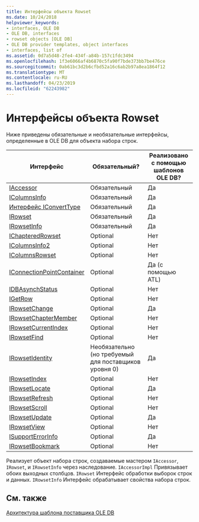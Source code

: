 ```yaml
---
title: Интерфейсы объекта Rowset
ms.date: 10/24/2018
helpviewer_keywords:
- interfaces, OLE DB
- OLE DB, interfaces
- rowset objects [OLE DB]
- OLE DB provider templates, object interfaces
- interfaces, list of
ms.assetid: 0d7a5d48-2fe4-434f-a84b-157c1fdc3494
ms.openlocfilehash: 1f3e6066af4b6870c5fa90f7bde373bb7be476ce
ms.sourcegitcommit: 0ab61bc3d2b6cfbd52a16c6ab2b97a8ea1864f12
ms.translationtype: MT
ms.contentlocale: ru-RU
ms.lasthandoff: 04/23/2019
ms.locfileid: "62243982"
---
```

# <a name="rowset-object-interfaces"></a>Интерфейсы объекта Rowset

Ниже приведены обязательные и необязательные интерфейсы, определенные в OLE DB для объекта набора строк.

|Интерфейс|Обязательный?|Реализовано с помощью шаблонов OLE DB?|
|---------------|---------------|--------------------------------------|
|[IAccessor](/previous-versions/windows/desktop/ms719672(v=vs.85))|Обязательный|Да|
|[IColumnsInfo](/previous-versions/windows/desktop/ms724541(v=vs.85))|Обязательный|Да|
|[Интерфейс IConvertType](/previous-versions/windows/desktop/ms715926(v=vs.85))|Обязательный|Да|
|[IRowset](/previous-versions/windows/desktop/ms720986(v=vs.85))|Обязательный|Да|
|[IRowsetInfo](/previous-versions/windows/desktop/ms724541(v=vs.85))|Обязательный|Да|
|[IChapteredRowset](/previous-versions/windows/desktop/ms718180(v=vs.85))|Optional|Нет|
|[IColumnsInfo2](/previous-versions/windows/desktop/ms712953(v=vs.85))|Optional|Нет|
|[IColumnsRowset](/previous-versions/windows/desktop/ms722657(v=vs.85))|Optional|Нет|
|[IConnectionPointContainer](/windows/desktop/api/ocidl/nn-ocidl-iconnectionpointcontainer)|Optional|Да (с помощью ATL)|
|[IDBAsynchStatus](/previous-versions/windows/desktop/ms709832(v=vs.85))|Optional|Нет|
|[IGetRow](/previous-versions/windows/desktop/ms718047(v=vs.85))|Optional|Нет|
|[IRowsetChange](/previous-versions/windows/desktop/ms715790(v=vs.85))|Optional|Да|
|[IRowsetChapterMember](/previous-versions/windows/desktop/ms725430(v=vs.85))|Optional|Нет|
|[IRowsetCurrentIndex](/previous-versions/windows/desktop/ms709700(v=vs.85))|Optional|Нет|
|[IRowsetFind](/previous-versions/windows/desktop/ms724221(v=vs.85))|Optional|Нет|
|[IRowsetIdentity](/previous-versions/windows/desktop/ms715913(v=vs.85))|Необязательно (но требуемый для поставщиков уровня 0)|Да|
|[IRowsetIndex](/previous-versions/windows/desktop/ms719604(v=vs.85))|Optional|Нет|
|[IRowsetLocate](/previous-versions/windows/desktop/ms721190(v=vs.85))|Optional|Да|
|[IRowsetRefresh](/previous-versions/windows/desktop/ms714892(v=vs.85))|Optional|Нет|
|[IRowsetScroll](/previous-versions/windows/desktop/ms712984(v=vs.85))|Optional|Нет|
|[IRowsetUpdate](/previous-versions/windows/desktop/ms714401(v=vs.85))|Optional|Да|
|[IRowsetView](/previous-versions/windows/desktop/ms709755(v=vs.85))|Optional|Нет|
|[ISupportErrorInfo](/previous-versions/windows/desktop/ms715816(v=vs.85))|Optional|Да|
|[IRowsetBookmark](/previous-versions/windows/desktop/ms714246(v=vs.85))|Optional|Нет|

Реализует объект набора строк, создаваемые мастером `IAccessor`, `IRowset`, и `IRowsetInfo` через наследование. `IAccessorImpl` Привязывает обоих выходных столбцов. `IRowset` Интерфейс обработки выборок строк и данных. `IRowsetInfo` Интерфейс обрабатывает свойства набора строк.

## <a name="see-also"></a>См. также

[Архитектура шаблона поставщика OLE DB](../../data/oledb/ole-db-provider-template-architecture.md)<br/>

